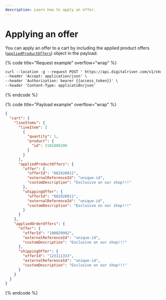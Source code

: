 ```yaml
---
description: Learn how to apply an offer.
---
```


# Applying an offer

You can apply an offer to a cart by including the applied product offers ([`appliedProductOffers`](https://drapi.io/commerce/#tag/API-Trigger-Offer/paths/\~1v1\~1shoppers\~1me\~1carts\~1active\~1line-items%20\(API%20Trigger%20Offer\)/post)) object in the payload.

{% code title="Request example" overflow="wrap" %}
```html
curl --location -g --request POST ' https://api.digitalriver.com/v1/shoppers/me/carts/active?expand=all' \
--header 'Accept: application/json' \
--header 'Authorization: bearer {{access_token}}' \
--header 'Content-Type: applicati0n/json'
```
{% endcode %}

{% code title="Payload example" overflow="wrap" %}
```json
{
  "cart": {
    "lineItems": {
      "lineItem": [
        {
          "quantity": 1,
          "product": {
            "id": 5181808200
          }
        }
      ],
      "appliedProductOffers": {
        "offer": {
          "offerId": "882920011",
          "externalReferenceId": "unique-id",
          "customDescription": "Exclusive on our shop!!!"
        },
        "shippingOffer": {
          "offerId": "882920011",
          "externalReferenceId": "unique-id",
          "customDescription": "Exclusive on our shop!!!"
        }
      }
    },
    "appliedOrderOffers": {
      "offer": {
        "offerId": "100029992",
        "externalReferenceId": "unique-id",
        "customDescription": "Exclusive on our shop!!!"
      },
      "shippingOffer": {
        "offerId": "123111333",
        "externalReferenceId": "unique-id",
        "customDescription": "Exclusive on our shop!!!"
      }
    }
  }
}

```
{% endcode %}

&#x20;
